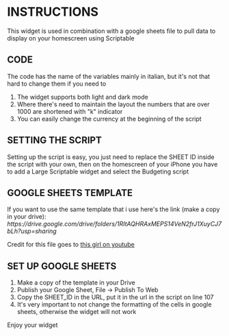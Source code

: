 <h1>INSTRUCTIONS</h1>

<p>This widget is used in combination with a google sheets file to pull data to display on your homescreen using Scriptable</p>


<h2>CODE</h2>

<p>The code has the name of the variables mainly in italian, but it's not that hard to change them if you need to</p>
<ol>
    <li>The widget supports both light and dark mode</li>
    <li>Where there's need to maintain the layout the numbers that are over 1000 are shortened with "k" indicator</li>
    <li>You can easily change the currency at the beginning of the script</li>
</ol>


<h2>SETTING THE SCRIPT</h2>

<p>Setting up the script is easy, you just need to replace the SHEET ID inside the script with your own, then on the homescreen of your iPhone you have to add a Large Scriptable widget and select the Budgeting script</p>


<h2>GOOGLE SHEETS TEMPLATE</h2>

<p>
    If you want to use the same template that i use here's the link (make a copy in your drive):<br>
    <i>https://drive.google.com/drive/folders/1RItAQHRAxMEPS14VeN2frJ1XuyCJ7bLh?usp=sharing</i>
</p>

<p>Credit for this file goes to <a href="https://www.youtube.com/channel/UCeygFwM-zH0XEfMbjmHClxA">this girl on youtube</a></p>
 

<h2>SET UP GOOGLE SHEETS</h2>

<ol>
    <li>Make a copy of the template in your Drive</li>
    <li>Publish your Google Sheet, File -> Publish To Web</li>
    <li>Copy the SHEET_ID in the URL, put it in the url in the script on line 107</li>
    <li>It's very important to not change the formatting of the cells in google sheets, otherwise the widget will not work</li>
</ol>

<p>Enjoy your widget</p>
